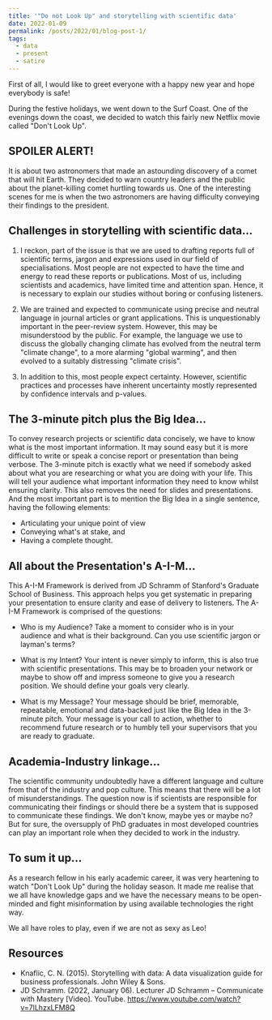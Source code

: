 ```yaml
---
title: '"Do not Look Up" and storytelling with scientific data'
date: 2022-01-09
permalink: /posts/2022/01/blog-post-1/
tags:
  - data
  - present
  - satire
---
```

First of all, I would like to greet everyone with a happy new year and hope everybody is safe!

During the festive holidays, we went down to the Surf Coast.
One of the evenings down the coast, we decided to watch this fairly new Netflix movie called "Don't Look Up".

SPOILER ALERT!
------
It is about two astronomers that made an astounding discovery of a comet that will hit Earth. They decided to warn country leaders and the public about the planet-killing comet hurtling towards us. One of the interesting scenes for me is when the two astronomers are having difficulty conveying their findings to the president.

Challenges in storytelling with scientific data...
------
1. I reckon, part of the issue is that we are used to drafting reports full of scientific terms, jargon and expressions used in our field of specialisations. Most people are not expected to have the time and energy to read these reports or publications. Most of us, including scientists and academics, have limited time and attention span. Hence, it is necessary to explain our studies without boring or confusing listeners.

2. We are trained and expected to communicate using precise and neutral language in journal articles or grant applications. This is unquestionably important in the peer-review system. However, this may be misunderstood by the public. For example, the language we use to discuss the globally changing climate has evolved from the neutral term "climate change", to a more alarming "global warming", and then evolved to a suitably distressing "climate crisis".

3. In addition to this, most people expect certainty. However, scientific practices and processes have inherent uncertainty mostly represented by confidence intervals and p-values. 

The 3-minute pitch plus the Big Idea...
------
To convey research projects or scientific data concisely, we have to know what is the most important information. It may sound easy but it is more difficult to write or speak a concise report or presentation than being verbose. The 3-minute pitch is exactly what we need if somebody asked about what you are researching or what you are doing with your life. This will tell your audience what important information they need to know whilst ensuring clarity. This also removes the need for slides and presentations. And the most important part is to mention the Big Idea in a single sentence, having the following elements:
* Articulating your unique point of view
* Conveying what's at stake, and
* Having a complete thought.

All about the Presentation's A-I-M...
------
This A-I-M Framework is derived from JD Schramm of Stanford's Graduate School of Business. 
This approach helps you get systematic in preparing your presentation to ensure clarity and ease of delivery to listeners.
The A-I-M Framework is comprised of the questions:

* Who is my Audience? Take a moment to consider who is in your audience and what is their background. Can you use scientific jargon or layman's terms?

* What is my Intent? Your intent is never simply to inform, this is also true with scientific presentations. This may be to broaden your network or maybe to show off and impress someone to give you a research position. We should define your goals very clearly.

* What is my Message? Your message should be brief, memorable, repeatable, emotional and data-backed just like the Big Idea in the 3-minute pitch. Your message is your call to action, whether to recommend future research or to humbly tell your supervisors that you are ready to graduate.

Academia-Industry linkage...
------
The scientific community undoubtedly have a different language and culture from that of the industry and pop culture. This means that there will be a lot of misunderstandings. The question now is if scientists are responsible for communicating their findings or should there be a system that is supposed to communicate these findings. We don't know, maybe yes or maybe no? But for sure, the oversupply of PhD graduates in most developed countries can play an important role when they decided to work in the industry.

To sum it up...
------
As a research fellow in his early academic career, it was very heartening to watch "Don't Look Up" during the holiday season.
It made me realise that we all have knowledge gaps and we have the necessary means to be open-minded and fight misinformation by using available technologies the right way.

We all have roles to play, even if we are not as sexy as Leo!

Resources
------
* Knaflic, C. N. (2015). Storytelling with data: A data visualization guide for business professionals. John Wiley & Sons.
* JD Schramm. (2022, January 06). Lecturer JD Schramm – Communicate with Mastery [Video]. YouTube. https://www.youtube.com/watch?v=7lLhzxLFM8Q

